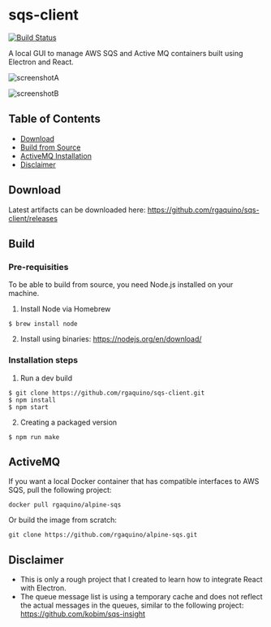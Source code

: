 # sqs-client

[![Build Status](https://travis-ci.org/rgaquino/sqs-client.svg?branch=master)](https://travis-ci.org/rgaquino/sqs-client)

A local GUI to manage AWS SQS and Active MQ containers built using Electron and React.

![screenshotA](https://raw.githubusercontent.com/rgaquino/sqs-client/master/screenshotA.png)

![screenshotB](https://raw.githubusercontent.com/rgaquino/sqs-client/master/screenshotB.png)

## Table of Contents
- [Download](#download)
- [Build from Source](#build)
- [ActiveMQ Installation](#activemq)
- [Disclaimer](#disclaimer)

## Download

Latest artifacts can be downloaded here: https://github.com/rgaquino/sqs-client/releases

## Build

### Pre-requisities

To be able to build from source, you need Node.js installed on your machine.

1. Install Node via Homebrew

```
$ brew install node
```

2. Install using binaries: https://nodejs.org/en/download/

### Installation steps

1. Run a dev build

```
$ git clone https://github.com/rgaquino/sqs-client.git
$ npm install
$ npm start
```

2. Creating a packaged version

```
$ npm run make
```

## ActiveMQ

If you want a local Docker container that has compatible interfaces to AWS SQS, pull the following project:

```
docker pull rgaquino/alpine-sqs
```

Or build the image from scratch:

```
git clone https://github.com/rgaquino/alpine-sqs.git
```

## Disclaimer
- This is only a rough project that I created to learn how to integrate React with Electron.
- The queue message list is using a temporary cache and does not reflect the actual messages in the queues, similar to the following project: https://github.com/kobim/sqs-insight